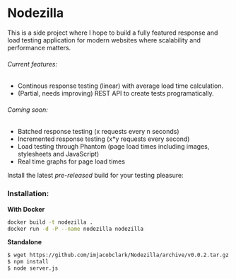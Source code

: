 Nodezilla
=========

This is a side project where I hope to build a fully featured response and load testing application for modern websites where scalability and performance matters.

###### Current features:

* Continous response testing (linear) with average load time calculation.
* (Partial, needs improving) REST API to create tests programatically.

###### Coming soon:

* Batched response testing (x requests every n seconds)
* Incremented response testing (x*y requests every second)
* Load testing through Phantom (page load times including images, stylesheets and JavaScript)
* Real time graphs for page load times

Install the latest _pre-released_ build for your testing pleasure:

### Installation:

**With Docker**

```bash
docker build -t nodezilla .
docker run -d -P --name nodezilla nodezilla
```

**Standalone**

```bash
$ wget https://github.com/imjacobclark/Nodezilla/archive/v0.0.2.tar.gz && tar -zxvf v0.0.2.tar.gz && cd Nodezilla-0.0.2
$ npm install
$ node server.js
```

